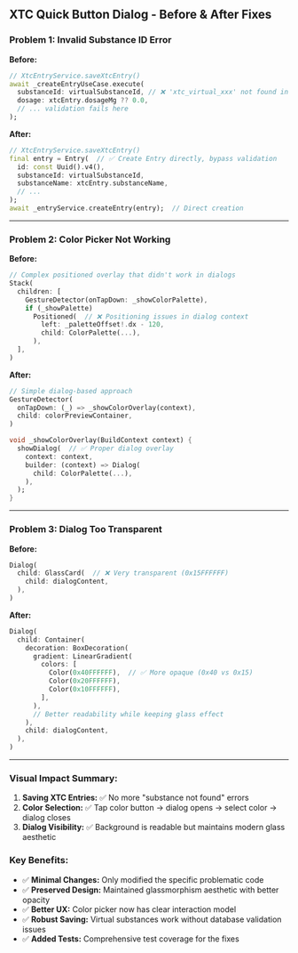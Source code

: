 ## XTC Quick Button Dialog - Before & After Fixes

### Problem 1: Invalid Substance ID Error
**Before:**
```dart
// XtcEntryService.saveXtcEntry() 
await _createEntryUseCase.execute(
  substanceId: virtualSubstanceId, // ❌ 'xtc_virtual_xxx' not found in DB
  dosage: xtcEntry.dosageMg ?? 0.0,
  // ... validation fails here
);
```

**After:**
```dart
// XtcEntryService.saveXtcEntry()
final entry = Entry(  // ✅ Create Entry directly, bypass validation
  id: const Uuid().v4(),
  substanceId: virtualSubstanceId,
  substanceName: xtcEntry.substanceName,
  // ...
);
await _entryService.createEntry(entry);  // Direct creation
```

---

### Problem 2: Color Picker Not Working
**Before:**
```dart
// Complex positioned overlay that didn't work in dialogs
Stack(
  children: [
    GestureDetector(onTapDown: _showColorPalette),
    if (_showPalette) 
      Positioned(  // ❌ Positioning issues in dialog context
        left: _paletteOffset!.dx - 120,
        child: ColorPalette(...),
      ),
  ],
)
```

**After:**
```dart
// Simple dialog-based approach
GestureDetector(
  onTapDown: (_) => _showColorOverlay(context),
  child: colorPreviewContainer,
)

void _showColorOverlay(BuildContext context) {
  showDialog(  // ✅ Proper dialog overlay
    context: context,
    builder: (context) => Dialog(
      child: ColorPalette(...),
    ),
  );
}
```

---

### Problem 3: Dialog Too Transparent
**Before:**
```dart
Dialog(
  child: GlassCard(  // ❌ Very transparent (0x15FFFFFF)
    child: dialogContent,
  ),
)
```

**After:**
```dart
Dialog(
  child: Container(
    decoration: BoxDecoration(
      gradient: LinearGradient(
        colors: [
          Color(0x40FFFFFF),  // ✅ More opaque (0x40 vs 0x15)
          Color(0x20FFFFFF),
          Color(0x10FFFFFF),
        ],
      ),
      // Better readability while keeping glass effect
    ),
    child: dialogContent,
  ),
)
```

---

### Visual Impact Summary:

1. **Saving XTC Entries:** ✅ No more "substance not found" errors
2. **Color Selection:** ✅ Tap color button → dialog opens → select color → dialog closes
3. **Dialog Visibility:** ✅ Background is readable but maintains modern glass aesthetic

### Key Benefits:
- ✅ **Minimal Changes:** Only modified the specific problematic code
- ✅ **Preserved Design:** Maintained glassmorphism aesthetic with better opacity
- ✅ **Better UX:** Color picker now has clear interaction model
- ✅ **Robust Saving:** Virtual substances work without database validation issues
- ✅ **Added Tests:** Comprehensive test coverage for the fixes